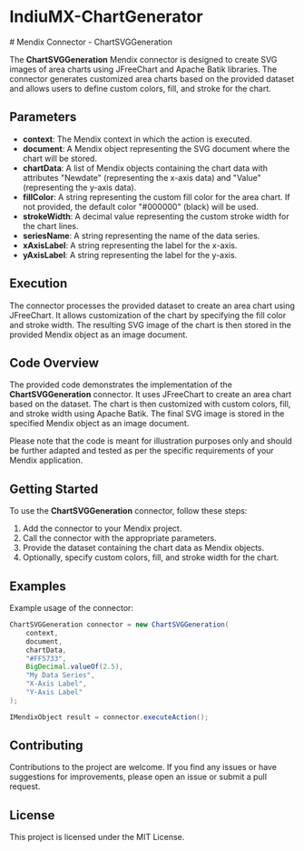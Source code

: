 # IndiuMX-ChartGenerator

\# Mendix Connector - ChartSVGGeneration

The **ChartSVGGeneration** Mendix connector is designed to create SVG images of area charts using JFreeChart and Apache Batik libraries. The connector generates customized area charts based on the provided dataset and allows users to define custom colors, fill, and stroke for the chart.

## Parameters

- **context**: The Mendix context in which the action is executed.
- **document**: A Mendix object representing the SVG document where the chart will be stored.
- **chartData**: A list of Mendix objects containing the chart data with attributes "Newdate" (representing the x-axis data) and "Value" (representing the y-axis data).
- **fillColor**: A string representing the custom fill color for the area chart. If not provided, the default color "#000000" (black) will be used.
- **strokeWidth**: A decimal value representing the custom stroke width for the chart lines.
- **seriesName**: A string representing the name of the data series.
- **xAxisLabel**: A string representing the label for the x-axis.
- **yAxisLabel**: A string representing the label for the y-axis.

## Execution

The connector processes the provided dataset to create an area chart using JFreeChart. It allows customization of the chart by specifying the fill color and stroke width. The resulting SVG image of the chart is then stored in the provided Mendix object as an image document.

## Code Overview

The provided code demonstrates the implementation of the **ChartSVGGeneration** connector. It uses JFreeChart to create an area chart based on the dataset. The chart is then customized with custom colors, fill, and stroke width using Apache Batik. The final SVG image is stored in the specified Mendix object as an image document.

Please note that the code is meant for illustration purposes only and should be further adapted and tested as per the specific requirements of your Mendix application.

## Getting Started

To use the **ChartSVGGeneration** connector, follow these steps:

1. Add the connector to your Mendix project.
2. Call the connector with the appropriate parameters.
3. Provide the dataset containing the chart data as Mendix objects.
4. Optionally, specify custom colors, fill, and stroke width for the chart.

## Examples

Example usage of the connector:

```java
ChartSVGGeneration connector = new ChartSVGGeneration(
    context,
    document,
    chartData,
    "#FF5733",
    BigDecimal.valueOf(2.5),
    "My Data Series",
    "X-Axis Label",
    "Y-Axis Label"
);

IMendixObject result = connector.executeAction();
```

## Contributing
Contributions to the project are welcome. If you find any issues or have suggestions for improvements, please open an issue or submit a pull request.

## License
This project is licensed under the MIT License.
